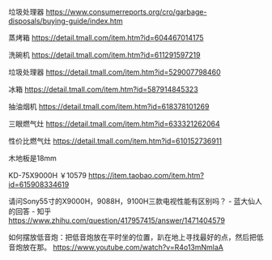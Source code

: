 垃圾处理器
https://www.consumerreports.org/cro/garbage-disposals/buying-guide/index.htm


蒸烤箱
https://detail.tmall.com/item.htm?id=604467014175

洗碗机
https://detail.tmall.com/item.htm?id=611291597219

垃圾处理器
https://detail.tmall.com/item.htm?id=529007798460

冰箱
https://detail.tmall.com/item.htm?id=587914845323

抽油烟机
https://detail.tmall.com/item.htm?id=618378101269

三眼燃气灶
https://detail.tmall.com/item.htm?id=633321262064

性价比燃气灶
https://detail.tmall.com/item.htm?id=610152736911

木地板是18mm

KD-75X9000H ￥10579
https://item.taobao.com/item.htm?id=615908334619

请问Sony55寸的X9000H，9088H，9100H三款电视性能有区别吗？ - 蓝大仙人的回答 - 知乎
https://www.zhihu.com/question/417957415/answer/1471404579

如何摆放低音炮：把低音炮放在平时坐的位置，趴在地上寻找最好的点，然后把低音炮放在那。
https://www.youtube.com/watch?v=R4o13mNmlaA